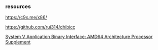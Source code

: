 ### resources

https://c9x.me/x86/

https://github.com/rui314/chibicc

[System V Application Binary Interface: AMD64 Architecture Processor Supplement](https://c9x.me/compile/bib/abi-x64.pdf)
